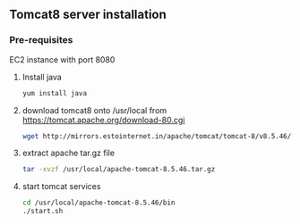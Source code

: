 ## Tomcat8 server installation 

### Pre-requisites 
EC2 instance with port 8080

1. Install java
   ```sh
   yum install java
   ```
   
1. download tomcat8 onto /usr/local from https://tomcat.apache.org/download-80.cgi
   ```sh
   wget http://mirrors.estointernet.in/apache/tomcat/tomcat-8/v8.5.46/bin/apache-tomcat-8.5.46.tar.gz -P /usr/local
   ```
   
1. extract apache tar.gz file
   ```sh
   tar -xvzf /usr/local/apache-tomcat-8.5.46.tar.gz
   ```
   
1. start tomcat services
   ```sh
   cd /usr/local/apache-tomcat-8.5.46/bin
   ./start.sh
   ```
